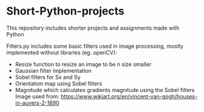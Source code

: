 # Short-Python-projects
This repository includes shorter projects and assignments made with Python

Filters.py includes some basic filters used in image processing, mostly implemented without libraries (eg. openCV):
- Resize function to resize an image to be n size smaller
- Gaussian filter implementation
- Sobel filters for Sx and Sy
- Orientation map using Sobel filters
- Magnitude which calculates gradients magnitude using the Sobel filters
Image used from: https://www.wikiart.org/en/vincent-van-gogh/houses-in-auvers-2-1890
